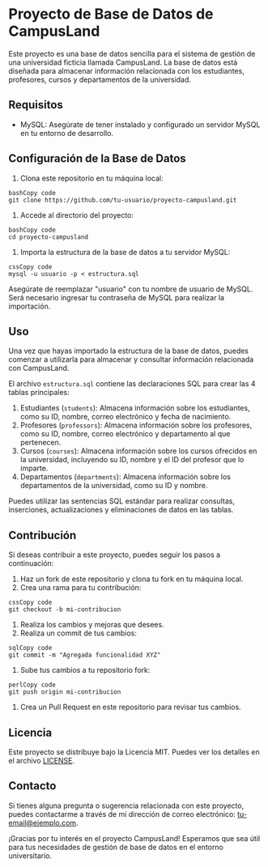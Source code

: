 # Proyecto de Base de Datos de CampusLand

Este proyecto es una base de datos sencilla para el sistema de gestión de una universidad ficticia llamada CampusLand. La base de datos está diseñada para almacenar información relacionada con los estudiantes, profesores, cursos y departamentos de la universidad.

## Requisitos

- MySQL: Asegúrate de tener instalado y configurado un servidor MySQL en tu entorno de desarrollo.

## Configuración de la Base de Datos

1. Clona este repositorio en tu máquina local:

```
bashCopy code
git clone https://github.com/tu-usuario/proyecto-campusland.git
```

1. Accede al directorio del proyecto:

```
bashCopy code
cd proyecto-campusland
```

1. Importa la estructura de la base de datos a tu servidor MySQL:

```
cssCopy code
mysql -u usuario -p < estructura.sql
```

Asegúrate de reemplazar "usuario" con tu nombre de usuario de MySQL. Será necesario ingresar tu contraseña de MySQL para realizar la importación.

## Uso

Una vez que hayas importado la estructura de la base de datos, puedes comenzar a utilizarla para almacenar y consultar información relacionada con CampusLand.

El archivo `estructura.sql` contiene las declaraciones SQL para crear las 4 tablas principales:

1. Estudiantes (`students`): Almacena información sobre los estudiantes, como su ID, nombre, correo electrónico y fecha de nacimiento.
2. Profesores (`professors`): Almacena información sobre los profesores, como su ID, nombre, correo electrónico y departamento al que pertenecen.
3. Cursos (`courses`): Almacena información sobre los cursos ofrecidos en la universidad, incluyendo su ID, nombre y el ID del profesor que lo imparte.
4. Departamentos (`departments`): Almacena información sobre los departamentos de la universidad, como su ID y nombre.

Puedes utilizar las sentencias SQL estándar para realizar consultas, inserciones, actualizaciones y eliminaciones de datos en las tablas.

## Contribución

Si deseas contribuir a este proyecto, puedes seguir los pasos a continuación:

1. Haz un fork de este repositorio y clona tu fork en tu máquina local.
2. Crea una rama para tu contribución:

```
cssCopy code
git checkout -b mi-contribucion
```

1. Realiza los cambios y mejoras que desees.
2. Realiza un commit de tus cambios:

```
sqlCopy code
git commit -m "Agregada funcionalidad XYZ"
```

1. Sube tus cambios a tu repositorio fork:

```
perlCopy code
git push origin mi-contribucion
```

1. Crea un Pull Request en este repositorio para revisar tus cambios.

## Licencia

Este proyecto se distribuye bajo la Licencia MIT. Puedes ver los detalles en el archivo [LICENSE](https://chat.openai.com/LICENSE).

## Contacto

Si tienes alguna pregunta o sugerencia relacionada con este proyecto, puedes contactarme a través de mi dirección de correo electrónico: [tu-email@ejemplo.com](mailto:tu-email@ejemplo.com).

¡Gracias por tu interés en el proyecto CampusLand! Esperamos que sea útil para tus necesidades de gestión de base de datos en el entorno universitario.